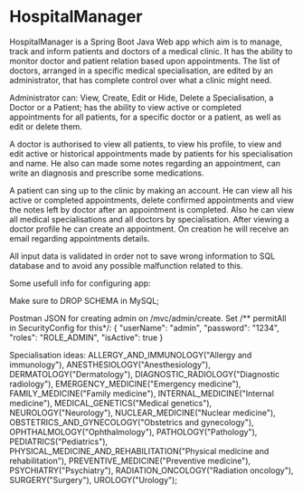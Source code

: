# HospitalManager
HospitalManager is a Spring Boot Java Web app which aim is to manage, track and inform patients and doctors of a medical clinic. It has the ability to monitor doctor and patient relation based upon appointments. The list of doctors, arranged in a specific medical specialisation, are edited by an administrator, that has complete control over what a clinic might need. 
  
  Administrator can: View, Create, Edit or Hide, Delete a Specialisation, a Doctor or a Patient; has the ability to view active or completed appointments for all patients, for a specific doctor or a patient, as well as edit or delete them.
  
  A doctor is authorised to view all patients, to view his profile, to view and edit active or historical appointments made by patients for his specialisation and name. He also can made some notes regarding an appointment, can write an diagnosis and prescribe some medications.
  
  A patient can sing up to the clinic by making an account. He can view all his active or completed appointments, delete confirmed appointments and view the notes left by doctor after an appointment is completed. Also he can view all medical specialisations and all doctors by specialisation. After viewing a doctor profile he can create an appointment. On creation he will receive an email regarding appointments details.
  
  All input data is validated in order not to save wrong information to SQL database and to avoid any possible malfunction related to this.


Some usefull info for configuring app:

Make sure to DROP SCHEMA in MySQL;

Postman JSON for creating admin on /mvc/admin/create. Set /** permitAll in SecurityConfig for this*/: 
{ "userName": "admin",
"password": "1234",
"roles": "ROLE_ADMIN",
"isActive": true }

Specialisation ideas: ALLERGY_AND_IMMUNOLOGY("Allergy and immunology"), ANESTHESIOLOGY("Anesthesiology"), DERMATOLOGY("Dermatology"), DIAGNOSTIC_RADIOLOGY("Diagnostic radiology"), EMERGENCY_MEDICINE("Emergency medicine"), FAMILY_MEDICINE("Family medicine"), INTERNAL_MEDICINE("Internal medicine"), MEDICAL_GENETICS("Medical genetics"), NEUROLOGY("Neurology"), NUCLEAR_MEDICINE("Nuclear medicine"), OBSTETRICS_AND_GYNECOLOGY("Obstetrics and gynecology"), OPHTHALMOLOGY("Ophthalmology"), PATHOLOGY("Pathology"), PEDIATRICS("Pediatrics"), PHYSICAL_MEDICINE_AND_REHABILITATION("Physical medicine and rehabilitation"), PREVENTIVE_MEDICINE("Preventive medicine"), PSYCHIATRY("Psychiatry"), RADIATION_ONCOLOGY("Radiation oncology"), SURGERY("Surgery"), UROLOGY("Urology");
